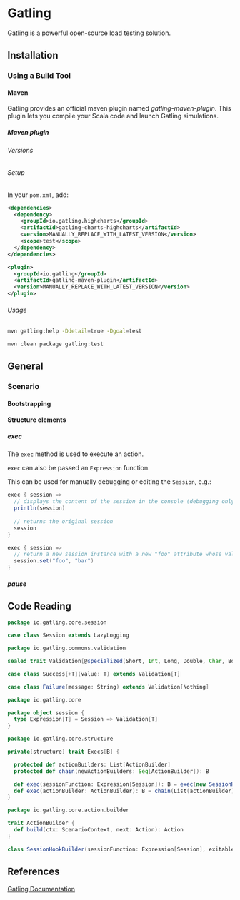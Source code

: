# Gatling

Gatling is a powerful open-source load testing solution.

## Installation

### Using a Build Tool

#### Maven

Gatling provides an official maven plugin named *gatling-maven-plugin*.
This plugin lets you compile your Scala code and launch Gatling simulations.

##### Maven plugin

###### Versions

###### Setup

In your `pom.xml`, add:
```xml
<dependencies>
  <dependency>
    <groupId>io.gatling.highcharts</groupId>
    <artifactId>gatling-charts-highcharts</artifactId>
    <version>MANUALLY_REPLACE_WITH_LATEST_VERSION</version>
    <scope>test</scope>
  </dependency>
</dependencies>

<plugin>
  <groupId>io.gatling</groupId>
  <artifactId>gatling-maven-plugin</artifactId>
  <version>MANUALLY_REPLACE_WITH_LATEST_VERSION</version>
</plugin>
```

###### Usage

```bash
mvn gatling:help -Ddetail=true -Dgoal=test

mvn clean package gatling:test
```

## General

### Scenario

#### Bootstrapping

#### Structure elements

##### exec

The `exec` method is used to execute an action.

`exec` can also be passed an `Expression` function.

This can be used for manually debugging or editing the `Session`, e.g.:
```scala
exec { session =>
  // displays the content of the session in the console (debugging only)
  println(session)
  
  // returns the original session
  session
}

exec { session =>
  // return a new session instance with a new "foo" attribute whose value is "bar"
  session.set("foo", "bar")
}
```

##### pause

## Code Reading

```scala
package io.gatling.core.session

case class Session extends LazyLogging
```

```scala
package io.gatling.commons.validation

sealed trait Validation[@specialized(Short, Int, Long, Double, Char, Boolean) +T]

case class Success[+T](value: T) extends Validation[T]

case class Failure(message: String) extends Validation[Nothing]
```

```scala
package io.gatling.core

package object session {
  type Expression[T] = Session => Validation[T]
}
```

```scala
package io.gatling.core.structure

private[structure] trait Execs[B] {

  protected def actionBuilders: List[ActionBuilder]
  protected def chain(newActionBuilders: Seq[ActionBuilder]): B

  def exec(sessionFunction: Expression[Session]): B = exec(new SessionHookBuilder(sessionFunction, exitable = true))
  def exec(actionBuilder: ActionBuilder): B = chain(List(actionBuilder))
}
```

```scala
package io.gatling.core.action.builder

trait ActionBuilder {
  def build(ctx: ScenarioContext, next: Action): Action
}

class SessionHookBuilder(sessionFunction: Expression[Session], exitable: Boolean) extends ActionBuilder with NameGen
```

## References

[Gatling Documentation](https://gatling.io/docs/current/)
